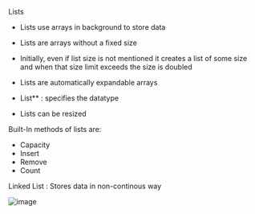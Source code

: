 Lists
- Lists use arrays in background to store data
- Lists are arrays without a fixed size
- Initially, even if list size is not mentioned it creates a list of some size and when that size limit exceeds the size is doubled
- Lists are automatically expandable arrays

- List*<T>* : *<T>* specifies the datatype
- Lists can be resized

Built-In methods of lists are:
- Capacity
- Insert
- Remove
- Count

Linked List : Stores data in non-continous way
  
  ![image](https://user-images.githubusercontent.com/77484700/232546950-0fffb2b0-048b-4efb-82e1-46e404f28ce6.png)
